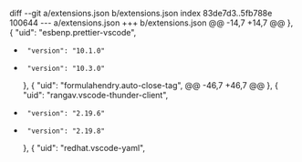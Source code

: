 diff --git a/extensions.json b/extensions.json
index 83de7d3..5fb788e 100644
--- a/extensions.json
+++ b/extensions.json
@@ -14,7 +14,7 @@
     },
     {
       "uid": "esbenp.prettier-vscode",
-      "version": "10.1.0"
+      "version": "10.3.0"
     },
     {
       "uid": "formulahendry.auto-close-tag",
@@ -46,7 +46,7 @@
     },
     {
       "uid": "rangav.vscode-thunder-client",
-      "version": "2.19.6"
+      "version": "2.19.8"
     },
     {
       "uid": "redhat.vscode-yaml",
